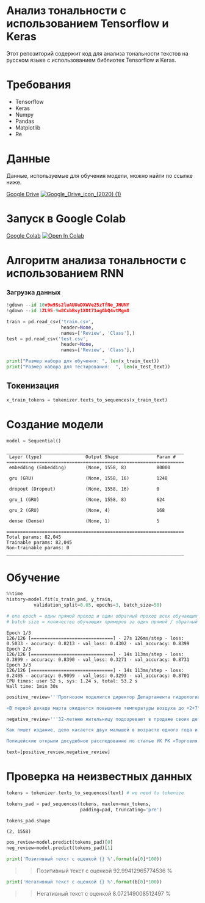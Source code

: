 # Анализ тональности с использованием Tensorflow и Keras
Этот репозиторий содержит код для анализа тональности текстов на русском языке с использованием библиотек Tensorflow и Keras.

# Требования
- Tensorflow
- Keras
- Numpy
- Pandas
- Matplotlib
- Re


# Данные
Данные, используемые для обучения модели, можно найти по ссылке ниже.

[Google Drive](https://drive.google.com/drive/folders/1XXU66O306ahuMs_X1LQZYSa9kcKU8lS4?usp=share_link)			[![Google_Drive_icon_(2020) (1)](https://user-images.githubusercontent.com/118125931/216775668-dd2e04ed-c06d-4c8e-b186-0e92789c98a3.png)](https://drive.google.com/drive/folders/1XXU66O306ahuMs_X1LQZYSa9kcKU8lS4?usp=share_link)


# Запуск в Google Colab    
[Google Colab](https://colab.research.google.com/drive/1ymKriZ3c1xnX5mqBWO-HQhzvXV_IdeK-?usp=sharing)			[![Open In Colab](https://colab.research.google.com/assets/colab-badge.svg)](https://colab.research.google.com/drive/1ymKriZ3c1xnX5mqBWO-HQhzvXV_IdeK-?usp=sharing)


# Алгоритм анализа тональности с использованием RNN



### Загрузка данных

```python
!gdown --id 10v9w9Ss2luAUUuDXWVe25zTfNe_JHUNY
!gdown --id 1ZL95-9w8CxbBsy1XOt71ogGbQ4vtMgm8
```


```python
train = pd.read_csv('train.csv', 
                    header=None, 
                    names=['Review', 'Class'],)
test = pd.read_csv('test.csv', 
                    header=None, 
                    names=['Review', 'Class'],)
```



```python
print("Размер набора для обучения: ", len(x_train_text))
print("Размер набора для тестирования:  ", len(x_test_text))
```
  
## Токенизация

```python
x_train_tokens = tokenizer.texts_to_sequences(x_train_text)
```


# Создание модели

```python
model = Sequential()
```

    _________________________________________________________________
     Layer (type)                Output Shape              Param #   
    =================================================================
     embedding (Embedding)       (None, 1558, 8)           80000     

     gru (GRU)                   (None, 1558, 16)          1248      

     dropout (Dropout)           (None, 1558, 16)          0         

     gru_1 (GRU)                 (None, 1558, 8)           624       

     gru_2 (GRU)                 (None, 4)                 168       

     dense (Dense)               (None, 1)                 5         

    =================================================================
    Total params: 82,045
    Trainable params: 82,045
    Non-trainable params: 0
    _________________________________________________________________



# Обучение

```python
%%time
history=model.fit(x_train_pad, y_train,
          validation_split=0.05, epochs=3, batch_size=50)

# one epoch = один прямой проход и один обратный проход всех обучающих примеров
# batch size = количество обучающих примеров за один прямой / обратный проход
```

    Epoch 1/3
    126/126 [==============================] - 27s 126ms/step - loss: 0.5033 - accuracy: 0.8213 - val_loss: 0.4302 - val_accuracy: 0.8399
    Epoch 2/3
    126/126 [==============================] - 14s 113ms/step - loss: 0.3899 - accuracy: 0.8390 - val_loss: 0.3271 - val_accuracy: 0.8731
    Epoch 3/3
    126/126 [==============================] - 14s 113ms/step - loss: 0.2405 - accuracy: 0.9099 - val_loss: 0.3293 - val_accuracy: 0.8701
    CPU times: user 52 s, sys: 1.24 s, total: 53.2 s
    Wall time: 1min 30s

       
        


```python
positive_review='''Прогнозом поделился директор Департамента гидрологии РГП «Казгидромет» Адель Ахметов. Во время брифинга Региональной службы коммуникаций Алматы он подчеркнул, что в мегаполисе ожидается ранняя весна.

«В первой декаде марта ожидается повышение температуры воздуха до +2+7°С, днем до +10+15°С. В среднем температура воздуха ожидается выше климатической нормы на 1°С. Более детализированный прогноз на март 2023 года по городу Алматы будет выпущен 15 февраля и будет уточняться декадными и недельными прогнозами», - резюмировал Ахметов.'''

negative_review='''32-летнюю жительницу подозревают в продаже своих детей в Атырау, сообщает издание «Ақ Жайық»

Как пишет издание, дело касается двух малышей в возрасте одного года и двух лет.

Полицейские открыли досудебное расследование по статье УК РК «Торговля несовершеннолетними».'''

text=[positive_review,negative_review]
```

# Проверка на неизвестных данных


```python
tokens = tokenizer.texts_to_sequences(text) # we need to tokenize
```


```python
tokens_pad = pad_sequences(tokens, maxlen=max_tokens,
                           padding=pad, truncating='pre')
```


```python
tokens_pad.shape
```




    (2, 1558)




```python
pos_review=model.predict(tokens_pad)[0]
neg_review=model.predict(tokens_pad)[1]
```


```python
print('Позитивный текст с оценкой {} %'.format(a[0]*100))

```

>>Позитивный текст с оценкой 92.99412965774536 %



    


```python
print('Негативный текст с оценкой {} %'.format(b[0]*100))
```
>>Негативный текст с оценкой 8.072149008512497 %



